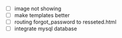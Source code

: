 - [ ] image not showing
- [ ] make templates better
- [ ] routing forgot_password to resseted.html
- [ ] integrate mysql database

